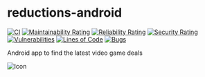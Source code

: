 # reductions-android
[![CI](https://github.com/torresmi/reductions-android/actions/workflows/ci-main.yml/badge.svg)](https://github.com/torresmi/reductions-android/actions/workflows/ci-main.yml)
[![Maintainability Rating](https://sonarcloud.io/api/project_badges/measure?project=torresmi_reductions-android&metric=sqale_rating)](https://sonarcloud.io/summary/new_code?id=torresmi_reductions-android)
[![Reliability Rating](https://sonarcloud.io/api/project_badges/measure?project=torresmi_reductions-android&metric=reliability_rating)](https://sonarcloud.io/summary/new_code?id=torresmi_reductions-android)
[![Security Rating](https://sonarcloud.io/api/project_badges/measure?project=torresmi_reductions-android&metric=security_rating)](https://sonarcloud.io/summary/new_code?id=torresmi_reductions-android)
[![Vulnerabilities](https://sonarcloud.io/api/project_badges/measure?project=torresmi_reductions-android&metric=vulnerabilities)](https://sonarcloud.io/summary/new_code?id=torresmi_reductions-android)
[![Lines of Code](https://sonarcloud.io/api/project_badges/measure?project=torresmi_reductions-android&metric=ncloc)](https://sonarcloud.io/summary/new_code?id=torresmi_reductions-android)
[![Bugs](https://sonarcloud.io/api/project_badges/measure?project=torresmi_reductions-android&metric=bugs)](https://sonarcloud.io/summary/new_code?id=torresmi_reductions-android)

Android app to find the latest video game deals

![Icon](app/src/main/ic_launcher-web.png)
